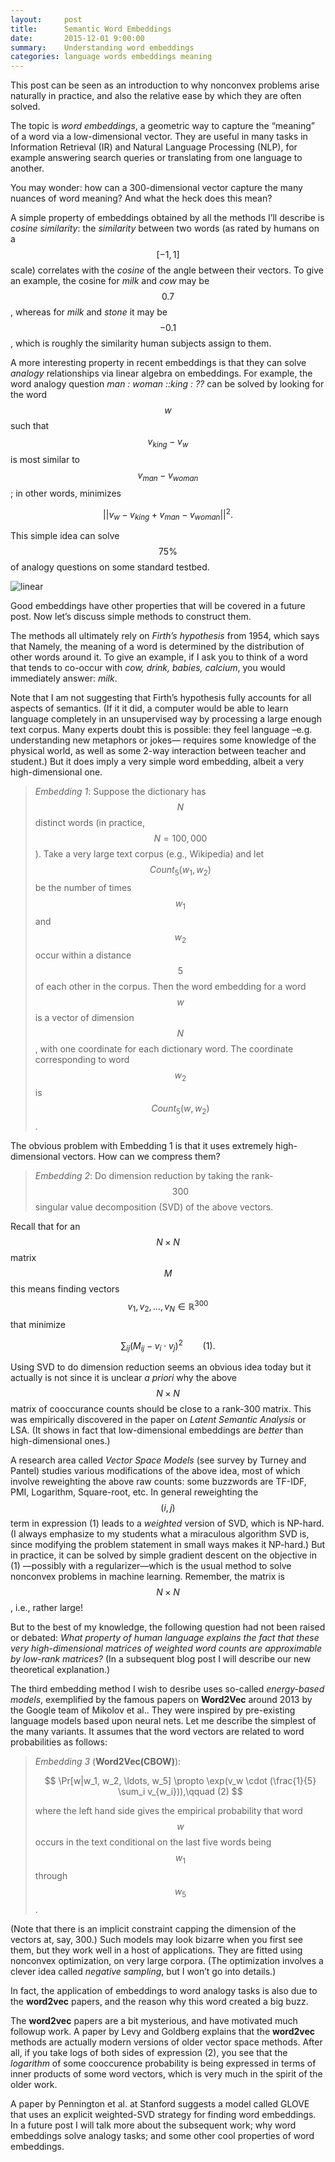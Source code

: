 ```yaml
---
layout:     post
title:      Semantic Word Embeddings
date:       2015-12-01 9:00:00
summary:    Understanding word embeddings
categories: language words embeddings meaning
---
```


This post can be seen as an introduction to why nonconvex problems arise
naturally in practice, and also the relative ease by which they are often
solved. 

 The topic is *word embeddings*, a geometric way to capture
the “meaning” of a word via a low-dimensional vector. They are useful in
many tasks in Information Retrieval (IR) and Natural Language Processing
(NLP), for example answering search queries or translating from one
language to another. 


You may wonder: how can a 300-dimensional vector capture the many
nuances of word meaning? And what the heck does this mean?


A simple property of embeddings obtained by all the methods I’ll
describe is *cosine similarity*: the  *similarity* between two words 
(as rated by humans on a $$[-1,1]$$ scale) correlates with the *cosine*
of the angle between their vectors. To 
give an example, the cosine for *milk* and
*cow* may be $$0.7$$, whereas for *milk* and
*stone* it may be $$-0.1$$, which is roughly the similarity
human subjects assign to them.


A more interesting property in recent embeddings is that they can solve
*analogy* relationships via linear algebra on embeddings.
For example, the word analogy question
*man : woman ::king : ??* can be solved by looking for the
word $$w$$ such that $$v_{king} - v_w$$ is most similar to
$$v_{man} - v_{woman}$$; in other words, minimizes


$$||v_w - v_{king} + v_{man} - v_{woman}||^2.$$ 

This simple idea can solve $$75\%$$ of analogy questions on some standard testbed.


![linear](/assets/linearrelations.jpg)


Good embeddings have other properties that will be covered in a future
post. Now let’s discuss simple methods to construct them.

The methods all ultimately rely on *Firth’s hypothesis*
from 1954, which says that Namely, the meaning of a word is determined
by the distribution of other words around it. To give an example, if I
ask you to think of a word that tends to co-occur with *cow,
drink, babies, calcium*, you would immediately answer:
*milk*.

Note that I am not suggesting that Firth’s hypothesis fully accounts
for all aspects of semantics. (If it it did, a computer would be able to
learn language completely in an unsupervised way by processing a large
enough text corpus. Many experts doubt this is possible: they feel
language –e.g. understanding new metaphors or jokes— requires some
knowledge of the physical world, as well as some $2$-way interaction
between teacher and student.) But it does imply a very simple 
word embedding, albeit a very high-dimensional one.


> *Embedding 1*: Suppose the dictionary has $$N$$ distinct words (in practice, $$N =100,000$$). Take a very large text corpus (e.g., Wikipedia) and let $$Count_5(w_1, w_2)$$ be the number of times $$w_1$$ and $$w_2$$ occur within a distance $$5$$ of each other in the corpus. Then the word embedding for a word $$w$$ is a vector of dimension $$N$$, with one coordinate for each dictionary word. The coordinate corresponding to word $$w_2$$ is $$Count_5(w, w_2)$$.


The obvious problem with Embedding 1 is that it uses
extremely high-dimensional vectors. How can we compress them?

> *Embedding 2*: Do dimension reduction by taking the rank-$$300$$
> singular value decomposition (SVD) of the above vectors. 

Recall that for an $$N \times N$$ matrix $$M$$ this means finding vectors
$$v_1, v_2, \ldots, v_N \in \mathbb{R}^{300}$$ that minimize

$$
\sum_{ij} (M_{ij} - v_i \cdot v_j)^2 \qquad (1).
$$

Using SVD to do dimension reduction seems an obvious idea today but it
actually is not since it is unclear *a priori* why the
above $$N \times N$$ matrix of cooccurance counts should be close to a
rank-300 matrix. This was empirically discovered in the paper on
*Latent Semantic Analysis* or LSA. (It shows in fact that
low-dimensional embeddings are *better* than
high-dimensional ones.)

A research area called *Vector Space Models* (see survey by
Turney and Pantel) studies various modifications of the above idea, most
of which involve reweighting the above raw counts: some buzzwords are
TF-IDF, PMI, Logarithm, Square-root, etc. In general reweighting the
$$(i, j)$$ term in expression (1) leads to a *weighted*
version of SVD, which is NP-hard. (I always emphasize to my students
what a miraculous algorithm SVD is, since modifying the problem
statement in small ways makes it NP-hard.) But in practice, it can be
solved by simple gradient descent on the objective in (1) —possibly with
a regularizer—which is the usual method to solve nonconvex problems in
machine learning. Remember, the matrix is $$N \times  N$$, i.e., rather
large!

But to the best of my knowledge, the following question had not been
raised or debated: <span>*What property of human language explains the
fact that these very high-dimensional matrices of weighted word counts
are approximable by low-rank matrices?*</span> (In a subsequent blog
post I will describe our new theoretical explanation.)

The third embedding method I wish to desribe uses so-called
*energy-based models*, exemplified by the famous papers on
**Word2Vec** around 2013 by the Google team of Mikolov et al..
They were inspired by pre-existing language models based upon neural nets. Let me
describe the simplest of the many variants. It assumes that the word
vectors are related to word probabilities as follows:


> *Embedding 3* (**Word2Vec(CBOW)**):
>
> $$
> \Pr[w|w_1, w_2, \ldots, w_5] \propto \exp(v_w \cdot (\frac{1}{5} \sum_i v_{w_i})),\qquad (2)
> $$
>
> where the left hand side gives the empirical probability that word $$w$$ occurs in the text
conditional on the last five words being $$w_1$$ through $$w_5$$. 

(Note that there is an implicit constraint capping the dimension of the
vectors at, say, 300.) Such models may look bizarre when you first see
them, but they work well in a host of applications. They are fitted
using nonconvex optimization, on very large corpora. (The optimization
involves a clever idea called <span>*negative sampling*</span>, but I
won’t go into details.)

In fact, the application of embeddings to word analogy tasks is also due
to the **word2vec** papers, and the reason why this word
created a big buzz.

The **word2vec** papers are a bit mysterious, and have motivated much
followup work. A paper by Levy and Goldberg explains that the **word2vec**
methods are actually modern versions of older vector space methods.
After all, if you take logs of both sides of expression (2), you see
that the *logarithm* of some cooccurence probability is
being expressed in terms of inner products of some word vectors, which
is very much in the spirit of the older work.

A paper by Pennington et al. at Stanford suggests a model called GLOVE
that uses an explicit weighted-SVD strategy for finding word embeddings.
In a future post I will talk more about the subsequent work; why word
embeddings solve analogy tasks; and some other cool properties of word
embeddings.

